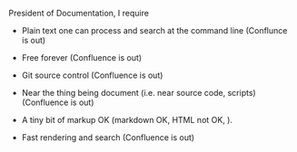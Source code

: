 President of Documentation, I require


* Plain text one can process and search at the command line (Conflunce is out)

* Free forever  (Confluence is out)

* Git source control  (Confluence is out)

* Near the thing being document (i.e. near source code, scripts)  (Confluence is out)

* A tiny bit of markup OK (markdown OK, HTML not OK, ).

* Fast rendering and search  (Confluence is out)
